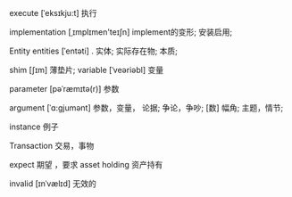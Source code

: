 

execute	[ˈeksɪkju:t]  执行

implementation  [ˌɪmplɪmen'teɪʃn]   implement的变形; 安装启用;

Entity entities	[ˈentəti] . 实体; 实际存在物; 本质;

shim	[ʃɪm]	薄垫片;
variable   [ˈveəriəbl] 变量
 
parameter  [pəˈræmɪtə(r)]  参数

argument [ˈɑ:gjumənt] 参数，变量， 论据; 争论，争吵; [数] 幅角; 主题，情节;

instance  例子 

Transaction  交易，事物

expect  期望 ，要求
asset holding  资产持有

invalid	 [ɪnˈvælɪd] 无效的




